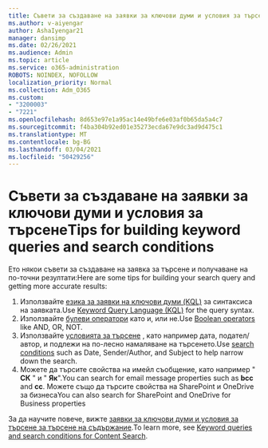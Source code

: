 ```yaml
---
title: Съвети за създаване на заявки за ключови думи и условия за търсене
ms.author: v-aiyengar
author: AshaIyengar21
manager: dansimp
ms.date: 02/26/2021
ms.audience: Admin
ms.topic: article
ms.service: o365-administration
ROBOTS: NOINDEX, NOFOLLOW
localization_priority: Normal
ms.collection: Adm_O365
ms.custom:
- "3200003"
- "7221"
ms.openlocfilehash: 8d653e97e1a95ac14e49bfe6e03af0b65da5a4c7
ms.sourcegitcommit: f4ba304b92ed01e35273ecda67e9dc3ad9d475c1
ms.translationtype: MT
ms.contentlocale: bg-BG
ms.lasthandoff: 03/04/2021
ms.locfileid: "50429256"
---
```

# <a name="tips-for-building-keyword-queries-and-search-conditions"></a><span data-ttu-id="ac54d-102">Съвети за създаване на заявки за ключови думи и условия за търсене</span><span class="sxs-lookup"><span data-stu-id="ac54d-102">Tips for building keyword queries and search conditions</span></span>

<span data-ttu-id="ac54d-103">Ето някои съвети за създаване на заявка за търсене и получаване на по-точни резултати:</span><span class="sxs-lookup"><span data-stu-id="ac54d-103">Here are some tips for building your search query and getting more accurate results:</span></span>

1. <span data-ttu-id="ac54d-104">Използвайте [езика за заявки на ключови думи (KQL)](https://go.microsoft.com/fwlink/?linkid=2101591) за синтаксиса на заявката.</span><span class="sxs-lookup"><span data-stu-id="ac54d-104">Use [Keyword Query Language (KQL)](https://go.microsoft.com/fwlink/?linkid=2101591) for the query syntax.</span></span>
1. <span data-ttu-id="ac54d-105">Използвайте [булеви оператори](https://go.microsoft.com/fwlink/?linkid=2101592) като и, или не.</span><span class="sxs-lookup"><span data-stu-id="ac54d-105">Use [Boolean operators](https://go.microsoft.com/fwlink/?linkid=2101592) like AND, OR, NOT.</span></span>
1. <span data-ttu-id="ac54d-106">Използвайте [условията за търсене](https://go.microsoft.com/fwlink/?linkid=2102410) , като например дата, подател/автор, и подлежи на по-лесно намаляване на търсенето.</span><span class="sxs-lookup"><span data-stu-id="ac54d-106">Use [search conditions](https://go.microsoft.com/fwlink/?linkid=2102410) such as Date, Sender/Author, and Subject to help narrow down the search.</span></span>
1. <span data-ttu-id="ac54d-107">Можете да търсите свойства на имейл съобщение, като например " **СК** " и " **Як**".</span><span class="sxs-lookup"><span data-stu-id="ac54d-107">You can search for email message properties such as **bcc** and **cc**.</span></span> <span data-ttu-id="ac54d-108">Можете също да търсите свойства на SharePoint и OneDrive за бизнеса</span><span class="sxs-lookup"><span data-stu-id="ac54d-108">You can also search for SharePoint and OneDrive for Business properties</span></span>

<span data-ttu-id="ac54d-109">За да научите повече, вижте [заявки за ключови думи и условия за търсене за търсене на съдържание](https://go.microsoft.com/fwlink/?linkid=2102411).</span><span class="sxs-lookup"><span data-stu-id="ac54d-109">To learn more, see [Keyword queries and search conditions for Content Search](https://go.microsoft.com/fwlink/?linkid=2102411).</span></span>
